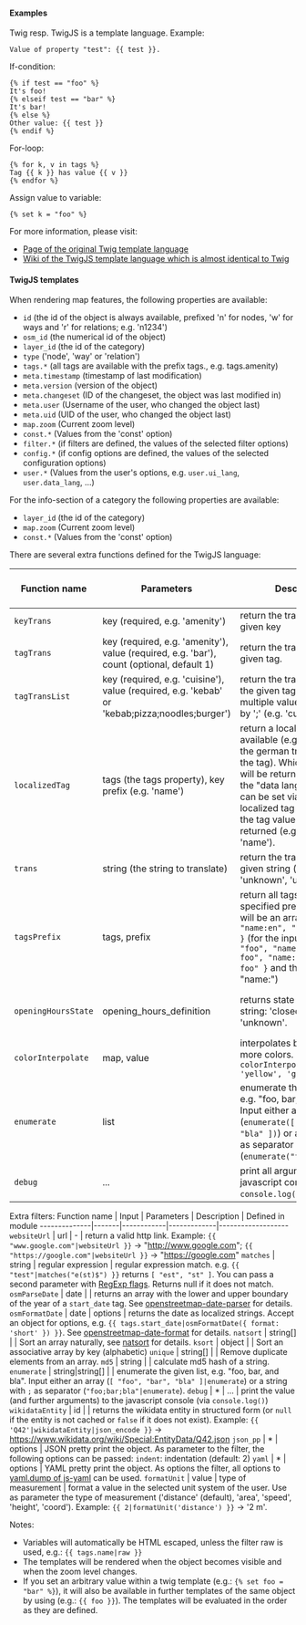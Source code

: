 #### Examples
Twig resp. TwigJS is a template language. Example:
```twig
Value of property "test": {{ test }}.
```

If-condition:
```twig
{% if test == "foo" %}
It's foo!
{% elseif test == "bar" %}
It's bar!
{% else %}
Other value: {{ test }}
{% endif %}
```

For-loop:
```twig
{% for k, v in tags %}
Tag {{ k }} has value {{ v }}
{% endfor %}
```

Assign value to variable:
```twig
{% set k = "foo" %}
```

For more information, please visit:
* [Page of the original Twig template language](https://twig.symfony.com/)
* [Wiki of the TwigJS template language which is almost identical to Twig](https://github.com/twigjs/twig.js/wiki)

#### TwigJS templates
When rendering map features, the following properties are available:
* `id` (the id of the object is always available, prefixed 'n' for nodes, 'w' for ways and 'r' for relations; e.g. 'n1234')
* `osm_id` (the numerical id of the object)
* `layer_id` (the id of the category)
* `type` ('node', 'way' or 'relation')
* `tags.*` (all tags are available with the prefix tags., e.g. tags.amenity)
* `meta.timestamp` (timestamp of last modification)
* `meta.version` (version of the object)
* `meta.changeset` (ID of the changeset, the object was last modified in)
* `meta.user` (Username of the user, who changed the object last)
* `meta.uid` (UID of the user, who changed the object last)
* `map.zoom` (Current zoom level)
* `const.*` (Values from the 'const' option)
* `filter.*` (if filters are defined, the values of the selected filter options)
* `config.*` (if config options are defined, the values of the selected configuration options)
* `user.*` (Values from the user's options, e.g. `user.ui_lang`, `user.data_lang`, ...)

For the info-section of a category the following properties are available:
* `layer_id` (the id of the category)
* `map.zoom` (Current zoom level)
* `const.*` (Values from the 'const' option)

There are several extra functions defined for the TwigJS language:

Function name | Parameters | Description | Defined in module
--------------|------------|-------------|-------------------
`keyTrans` | key (required, e.g. 'amenity') | return the translation of the given key
`tagTrans` | key (required, e.g. 'amenity'), value (required, e.g. 'bar'), count (optional, default 1) | return the translation of the given tag.
`tagTransList` | key (required, e.g. 'cuisine'), value (required, e.g. 'kebab' or 'kebab;pizza;noodles;burger') | return the translations of the given tag for tags with multiple values separated by ';' (e.g. 'cuisine')
`localizedTag` | tags (the tags property), key prefix (e.g. 'name') | return a localized tag if available (e.g. 'name:de' for the german translation of the tag). Which language will be returned depends on the "data language" which can be set via Options. If no localized tag is available, the tag value itself will be returned (e.g. value of 'name').
`trans` | string (the string to translate) | return the translation of the given string (e.g. 'save', 'unknown', 'unnamed', ...)
`tagsPrefix` | tags, prefix | return all tags with the specified prefix. The result will be an array with `{ "en": "name:en", "de": "name:de" }` (for the input `{ "name": "foo", "name:en": "english foo", "name:de": "german foo" }` and the prefix "name:")
`openingHoursState` | opening_hours_definition | returns state of object as string: 'closed', 'open' or 'unknown'. | [geowiki-module-opening-hours](https://github.com/geowiki-net/geowiki-module-opening-hours)
`colorInterpolate` | map, value | interpolates between two or more colors. E.g. `colorInterpolate([ 'red', 'yellow', 'green' ], 0.75)` | [geowiki-module-color](https://github.com/geowiki-net/geowiki-module-color)
`enumerate` | list | enumerate the given list, e.g. "foo, bar, and bla". Input either an array (`enumerate([ "foo", "bar", "bla" ])`) or a string with `;` as separator (`enumerate("foo;bar;bla")`).
`debug` | ... | print all arguments to the javascript console (via `console.log()`)

Extra filters:
Function name | Input | Parameters | Description | Defined in module
--------------|-------|------------|-------------|-------------------
`websiteUrl` | url | - | return a valid http link. Example: `{{ "www.google.com"|websiteUrl }}` -> "http://www.google.com"; `{{ "https://google.com"|websiteUrl }}` -> "https://google.com"
`matches` | string | regular expression | regular expression match. e.g. `{{ "test"|matches("e(st)$") }}` returns `[ "est", "st" ]`. You can pass a second parameter with [RegExp flags](https://developer.mozilla.org/en-US/docs/Web/JavaScript/Reference/Global_Objects/RegExp/RegExp). Returns null if it does not match.
`osmParseDate` | date | | returns an array with the lower and upper boundary of the year of a `start_date` tag. See [openstreetmap-date-parser](https://github.com/plepe/openstreetmap-date-parser) for details.
`osmFormatDate` | date | options | returns the date as localized strings. Accept an object for options, e.g. `{{ tags.start_date|osmFormatDate({ format: 'short' }) }}`. See [openstreetmap-date-format](https://github.com/plepe/openstreetmap-date-format) for details.
`natsort` | string[] | | Sort an array naturally, see [natsort](https://www.npmjs.com/package/natsort) for details.
`ksort` | object | | Sort an associative array by key (alphabetic)
`unique` | string[] | | Remove duplicate elements from an array.
`md5` | string | | calculate md5 hash of a string.
`enumerate` | string|string[] | | enumerate the given list, e.g. "foo, bar, and bla". Input either an array (`[ "foo", "bar", "bla" ]|enumerate`) or a string with `;` as separator (`"foo;bar;bla"|enumerate`).
`debug` | * | ... | print the value (and further arguments) to the javascript console (via `console.log()`)
`wikidataEntity` | id | | returns the wikidata entity in structured form (or `null` if the entity is not cached or `false` if it does not exist). Example: `{{ 'Q42'|wikidataEntity|json_encode }}` -> https://www.wikidata.org/wiki/Special:EntityData/Q42.json
`json_pp` | * | options | JSON pretty print the object. As parameter to the filter, the following options can be passed: `indent`: indentation (default: 2)
`yaml` | * | options | YAML pretty print the object. As options the filter, all options to [yaml.dump of js-yaml](https://github.com/nodeca/js-yaml#dump-object---options-) can be used.
`formatUnit` | value | type of measurement | format a value in the selected unit system of the user. Use as parameter the type of measurement ('distance' (default), 'area', 'speed', 'height', 'coord'). Example: `{{ 2|formatUnit('distance') }}` -> '2 m'.

Notes:
* Variables will automatically be HTML escaped, unless the filter raw is used, e.g.: `{{ tags.name|raw }}`
* The templates will be rendered when the object becomes visible and when the zoom level changes.
* If you set an arbitrary value within a twig template (e.g.: `{% set foo = "bar" %}`), it will also be available in further templates of the same object by using (e.g.: `{{ foo }}`). The templates will be evaluated in the order as they are defined.
